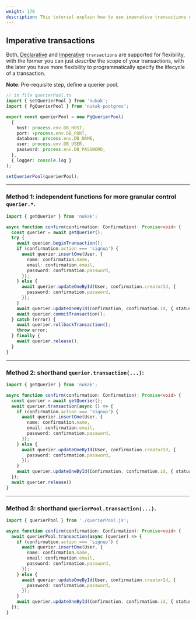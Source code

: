 ```yaml
---
weight: 170
description: This tutorial explain how to use imperative transactions with the nukak orm.
---
```


## Imperative transactions

Both, [Declarative](/docs/transactions-declarative) and [Imperative](/docs/transactions-imperative) `transactions` are supported for flexibility, with the former you can just _describe_ the scope of your transactions, with the later you have more flexibility to programmatically specify the lifecycle of a transaction.

**Note**: Pre-requisite step, define a querier pool.

```ts
// in file querierPool.ts
import { setQuerierPool } from 'nukak';
import { PgQuerierPool } from 'nukak-postgres';

export const querierPool = new PgQuerierPool(
  {
    host: process.env.DB_HOST,
    port: +process.env.DB_PORT,
    database: process.env.DB_NAME,
    user: process.env.DB_USER,
    password: process.env.DB_PASSWORD,
  },
  { logger: console.log }
);

setQuerierPool(querierPool);
```

---

### Method 1: independent functions for more granular control `querier.*`.

```ts
import { getQuerier } from 'nukak';

async function confirm(confirmation: Confirmation): Promise<void> {
  const querier = await getQuerier();
  try {
    await querier.beginTransaction();
    if (confirmation.action === 'signup') {
      await querier.insertOne(User, {
        name: confirmation.name,
        email: confirmation.email,
        password: confirmation.password,
      });
    } else {
      await querier.updateOneById(User, confirmation.creatorId, {
        password: confirmation.password,
      });
    }
    await querier.updateOneById(Confirmation, confirmation.id, { status: 1 });
    await querier.commitTransaction();
  } catch (error) {
    await querier.rollbackTransaction();
    throw error;
  } finally {
    await querier.release();
  }
}
```

---

### Method 2: shorthand `querier.transaction(...)`:

```ts
import { getQuerier } from 'nukak';

async function confirm(confirmation: Confirmation): Promise<void> {
  const querier = await getQuerier();
  await querier.transaction(async () => {
    if (confirmation.action === 'signup') {
      await querier.insertOne(User, {
        name: confirmation.name,
        email: confirmation.email,
        password: confirmation.password,
      });
    } else {
      await querier.updateOneById(User, confirmation.creatorId, {
        password: confirmation.password,
      });
    }
    await querier.updateOneById(Confirmation, confirmation.id, { status: 1 });
  });
  await querier.release()
}
```

---

### Method 3: shorthand `querierPool.transaction(...)`.

```ts
import { querierPool } from './querierPool.js';

async function confirm(confirmation: Confirmation): Promise<void> {
  await querierPool.transaction(async (querier) => {
    if (confirmation.action === 'signup') {
      await querier.insertOne(User, {
        name: confirmation.name,
        email: confirmation.email,
        password: confirmation.password,
      });
    } else {
      await querier.updateOneById(User, confirmation.creatorId, {
        password: confirmation.password,
      });
    }
    await querier.updateOneById(Confirmation, confirmation.id, { status: 1 });
  });
}
```